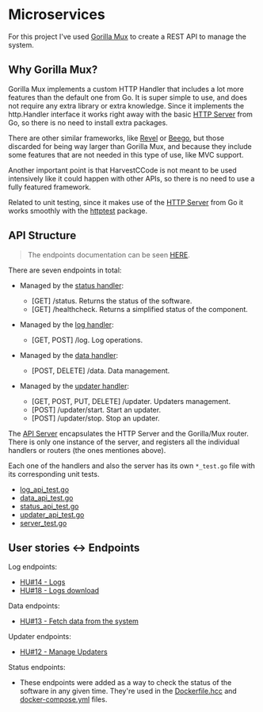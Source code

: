 # Microservices

For this project I've used [Gorilla Mux](https://github.com/gorilla/mux) to create a REST API to manage the system.

## Why Gorilla Mux?

Gorilla Mux implements a custom HTTP Handler that includes a lot more features than the default one from Go. It is super simple to use, and does not require any extra library or extra knowledge. Since it implements the http.Handler interface it works right away with the basic [HTTP Server](https://golang.org/pkg/net/http/) from Go, so there is no need to install extra packages.

There are other similar frameworks, like [Revel](https://revel.github.io/) or [Beego](https://beego.me/), but those discarded for being way larger than Gorilla Mux, and because they include some features that are not needed in this type of use, like MVC support.

Another important point is that HarvestCCode is not meant to be used intensively like it could happen with other APIs, so there is no need to use a fully featured framework.

Related to unit testing, since it makes use of the [HTTP Server](https://golang.org/pkg/net/http/) from Go it works smoothly with the [httptest](https://golang.org/pkg/net/http/httptest/) package.

## API Structure

> The endpoints documentation can be seen [HERE](endpoints/endpoints.md).

There are seven endpoints in total:

- Managed by the [status handler](../src/api/handlers/status.go):
  - [GET] /status. Returns the status of the software.
  - [GET] /healthcheck. Returns a simplified status of the component.

- Managed by the [log handler](../src/api/handlers/log.go):
  - [GET, POST] /log. Log operations.

- Managed by the [data handler](../src/api/handlers/data.go):
  - [POST, DELETE] /data. Data management.

- Managed by the [updater handler](../src/api/handlers/updater.go):
  - [GET, POST, PUT, DELETE] /updater. Updaters management.
  - [POST] /updater/start. Start an updater.
  - [POST] /updater/stop. Stop an updater.

The [API Server](../src/api/handlers/server.go) encapsulates the HTTP Server and the Gorilla/Mux router. There is only one instance of the server, and registers all the individual handlers or routers (the ones mentiones above).

Each one of the handlers and also the server has its own `*_test.go` file with its corresponding unit tests.

- [log_api_test.go](../api/tests/log_api_test.go)
- [data_api_test.go](../api/tests/data_api_test.go)
- [status_api_test.go](../api/tests/status_api_test.go)
- [updater_api_test.go](../api/tests/updater_api_test.go)
- [server_test.go](../api/server_test.go)

## User stories <-> Endpoints

Log endpoints:

- [HU#14 - Logs](https://github.com/harvestcore/HarvestCCode/issues/14)
- [HU#18 - Logs download](https://github.com/harvestcore/HarvestCCode/issues/18)

Data endpoints:

- [HU#13 - Fetch data from the system](https://github.com/harvestcore/HarvestCCode/issues/13)

Updater endpoints:

- [HU#12 - Manage Updaters](https://github.com/harvestcore/HarvestCCode/issues/12)

Status endpoints:

- These endpoints were added as a way to check the status of the software in any given time. They're used in the [Dockerfile.hcc](../Dockerfile.hcc) and [docker-compose.yml](../docker-compose.yml) files.

